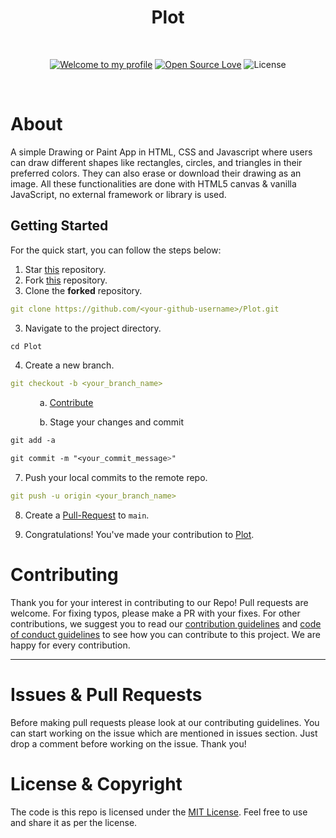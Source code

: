 <h1 align="center">Plot</h1> 
<br>

<div align="center">

[![Welcome to my profile](https://img.shields.io/badge/Hello,Programmer!-Welcome-blue.svg?style=flat&logo=github)](https://github.com/GDSC-IIIT-Kalyani)
[![Open Source Love](https://badges.frapsoft.com/os/v2/open-source.svg?v=103)](https://github.com/GDSC-IIIT-Kalyani/Plot)
![License](https://img.shields.io/badge/License-MIT-yellow.svg)

</div>

<br>

<div>
  <h1>
    About
  </h1>

  <p>
    A simple Drawing or Paint App in HTML, CSS and Javascript where users can draw different shapes like rectangles, circles, and triangles in their preferred colors. They can also erase or download their drawing as an image. All these functionalities are done with HTML5 canvas & vanilla JavaScript, no external framework or library is used.
  </p>
</div>

## **Getting Started**

For the quick start, you can follow the steps below:

1. Star <a href="https://github.com/GDSC-IIIT-Kalyani/Plot" title="this">this</a> repository.
2. Fork <a href="https://github.com/GDSC-IIIT-Kalyani/Plot" title="this">this</a> repository.
3. Clone the **forked** repository.

```yml
git clone https://github.com/<your-github-username>/Plot.git
```

3. Navigate to the project directory.

```py
cd Plot
```

4. Create a new branch.

```yml
git checkout -b <your_branch_name>
```
&emsp; &emsp; &ensp; a. <a href="/CONTRIBUTING.md">Contribute</a>

&emsp; &emsp; &ensp; b. Stage your changes and commit

```css
git add -a

git commit -m "<your_commit_message>"
```

7. Push your local commits to the remote repo.

```yml
git push -u origin <your_branch_name>
```

8. Create a <a href="https://docs.github.com/en/github/collaborating-with-pull-requests/proposing-changes-to-your-work-with-pull-requests/creating-a-pull-request" title="Pull Request">Pull-Request</a> to `main`.

9. Congratulations! You've made your contribution to <a href="https://github.com/GDSC-IIIT-Kalyani/Winter-of-Code-2.0-frontend" title="Winter-of-Code-2.0-frontend">Plot</a>.

<h1 id="contribute">Contributing</h1>

<p>
   Thank you for your interest in contributing to our Repo! Pull requests are welcome. For fixing typos, please make a PR with your fixes. For other contributions, we suggest you to read our <a href="/CONTRIBUTING.md">contribution guidelines</a> and <a href="/CODE_OF_CONDUCT.md">code of conduct guidelines</a> to see how you can contribute to this project. We are happy for every contribution. 
   <hr> 
</p>

<h1 id="prs">Issues & Pull Requests</h1>

Before making pull requests please look at our contributing guidelines. You can start working on the issue which are mentioned in issues section. Just drop a comment before working on the issue. Thank you!

#  License & Copyright

The code is this repo is licensed under the [MIT License](License). Feel free to use and share it as per the license.


